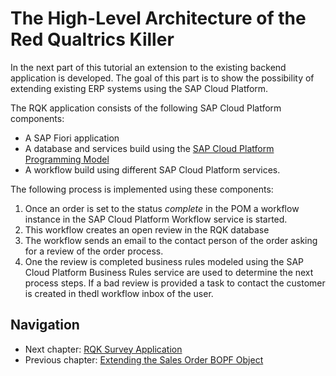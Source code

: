 # The High-Level Architecture of the Red Qualtrics Killer

In the next part of this tutorial an extension to the existing backend application is developed.
The goal of this part is to show the possibility of extending existing ERP systems using the 
SAP Cloud Platform.

The RQK application consists of the following SAP Cloud Platform components:

* A SAP Fiori application
* A database and services build using the [SAP Cloud Platform Programming Model](https://cap.cloud.sap/docs/)
* A workflow build using different SAP Cloud Platform services.

The following process is implemented using these components:

1. Once an order is set to the status *complete* in the POM a workflow instance in the SAP Cloud Platform Workflow
service is started.
1. This workflow creates an open review in the RQK database
1. The workflow sends an email to the contact person of the order asking for a review of the order process.
1. One the review is completed business rules modeled using the SAP Cloud Platform Business Rules service are used
to determine the next process steps. If a bad review is provided a task to contact the customer is created in thedl
workflow inbox of the user.

## Navigation

* Next chapter: [RQK Survey Application](../docs/rqk_survey.md)
* Previous chapter: [Extending the Sales Order BOPF Object](../docs/order_monitor_bopf.md)